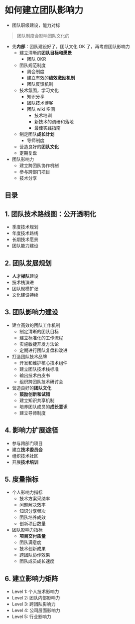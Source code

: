 
# 如何建立团队影响力



- 团队职级建设，能力对标

> 团队制度会影响团队文化的

- 先**内部**：团队建设好了，团队文化 OK 了，再考虑团队影响力
	- 建立清晰的**团队目标和愿景**
		- 团队 OKR
	- 团队规范制度
		- 周会制度
		- 建立有效的**绩效激励机制**
		- 团队反馈机制
	- 技术氛围，学习文化
		- 知识分享
		- 团队技术博客
		- 团队 wiki 空间
			- 技术培训
			- 新技术的调研和落地
			- 最佳实践指南
	- 制定团队**成长计划**
		- 导师制度
	- 营造良好的**团队文化**
	- 定期复盘
- 团队影响力
	- 建立跨团队协作机制
	- 参与跨部门项目
	- 技术分享


## 目录
<!-- toc -->
 ## 1. 团队技术路线图：公开透明化 

- 季度技术规划
- 年度技术路线
- 长期技术愿景
- 团队能力建设

## 2. 团队发展规划

- **人才梯队**建设
- 技术栈演进
- 团队规模扩张
- 文化建设持续

## 3. 团队影响力建设

- 建立高效的团队工作机制
	- 制定清晰的团队目标
	- 建立标准化的工作流程
	- 实施敏捷开发方法论
	- 定期进行团队复盘和改进
- 打造团队技术品牌
	- 开发和维护核心技术组件
	- 建立团队技术栈标准
	- 输出技术白皮书
	- 组织跨团队技术研讨会
- 营造良好的**团队文化**
	- **鼓励创新和试错**
	- 建立知识共享机制
	- 培养团队成员的**成长意识**
	- 建立导师制度

## 4. 影响力扩展途径

- 参与跨部门项目
- 建立**技术委员会**
- 组织技术社区
- 开展**技术培训**

## 5. 度量指标

- 个人影响力指标
	- 技术方案采纳率
	- 问题解决效率
	- 知识分享频次
	- 团队培养成效
	- 创新项目数量
- 团队影响力指标
	- **项目交付质量**
	- 团队满意度
	- 技术创新成果
	- 跨团队协作效果
	- 团队成员成长速度

## 6. 建立影响力矩阵

- Level 1: 个人技术影响力
- Level 2: 团队内部影响力
- Level 3: 跨团队影响力
- Level 4: 公司层面影响力
- Level 5: 行业影响力

